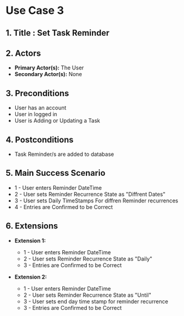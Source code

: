 
# Use Case 3

## 1. Title : Set Task Reminder

## 2. Actors
- **Primary Actor(s):** The User
- **Secondary Actor(s):** None

## 3. Preconditions
- User has an account
- User in logged in
- User is Adding or Updating a Task

## 4. Postconditions
- Task Reminder/s are added to database

## 5. Main Success Scenario

- 1 - User enters Reminder DateTime
- 2 - User sets Reminder Recurrence State as "Diffrent Dates"
- 3 - User sets Daily TimeStamps For diffren Reminder recurrences
- 4 - Entries are Confirmed to be Correct

## 6. Extensions

- **Extension 1:**
    - 1 - User enters Reminder DateTime
    - 2 - User sets Reminder Recurrence State as "Daily"
    - 3 - Entries are Confirmed to be Correct

- **Extension 2:**
    - 1 - User enters Reminder DateTime
    - 2 - User sets Reminder Recurrence State as "Until"
    - 3 - User sets end day time stamp for reminder recurrence
    - 3 - Entries are Confirmed to be Correct

